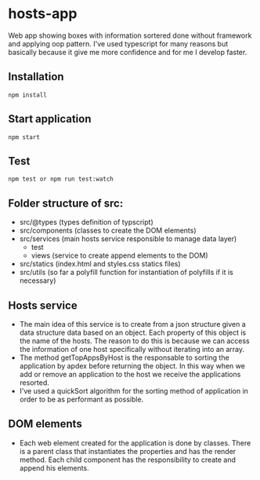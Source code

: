 # hosts-app

Web app showing boxes with information sortered done without framework and applying oop pattern. I've used typescript for many reasons but basically because it give me more confidence and for me I develop faster.

## Installation

```
npm install
```

## Start application

```
npm start
```

## Test

```
npm test or npm run test:watch
```

## Folder structure of src:

- src/@types (types definition of typscript)
- src/components (classes to create the DOM elements)
- src/services (main hosts service responsible to manage data layer)
  - test
  - views (service to create append elements to the DOM)
- src/statics (index.html and styles.css statics files)
- src/utils (so far a polyfill function for instantiation of polyfills if it is necessary)

## Hosts service

- The main idea of this service is to create from a json structure given a data structure data based on an object. Each property of this object is the name of the hosts. The reason to do this is because we can access the information of one host specifically without iterating into an array.
- The method getTopAppsByHost is the responsable to sorting the application by apdex before returning the object. In this way when we add or remove an application to the host we receive the applications resorted.
- I've used a quickSort algorithm for the sorting method of application in order to be as performant as possible.

## DOM elements

- Each web element created for the application is done by classes. There is a parent class that instantiates the properties and has the render method. Each child component has the responsibility to create and append his elements.
